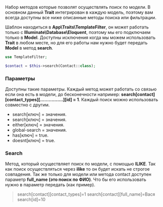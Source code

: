Набор методов которые позволят осуществлять поиск по модели. В основном данный **Trait** интегрирован в каждую модель, поэтому вам всегда доступны все ниже описанные методы поиска или фильтрации. 

Шаблон находиться в **App\Traits\TemplateFilter**, он может работать только с **Illuminate\Database\Eloquent**, поэтому мы его подключаем только в **Model**. Доступны исключения когда мы можем использовать **Trait** в любом месте, но для его работы нам нужно будет передать **Model** в метод **search**.

```php
use TemplateFilter;

$contact = $this->search(Contact::class);
```

### Параметры
Доступны такие параметры. Каждый метод может работать со связью если она есть в модели, до бесконечности например: **search[contact][contact_types][…………….][id] = 1**. Каждый поиск можно использовать совместно с другим.

* search[ключ] = значения.
* search[ключ] = значения.
* either[ключ] = значения.
* global-search = значения.
* has[ключ] = true.
* doesnt[ключ] = true.

### Search
Метод, который осуществляет поиск по модели, с помощью **ILIKE**. Так как поиск осуществляться через **ilike** то он будет искать не строгое совпадения. Так же только для модели или метода contact доступен параметр **full_name (это поиск по ФИО)**. Что бы его использовать нужно в параметр передать (как пример).
> search[contact][contact_types]=1
> search[contact][full_name]=Вася
> search[id]=10
